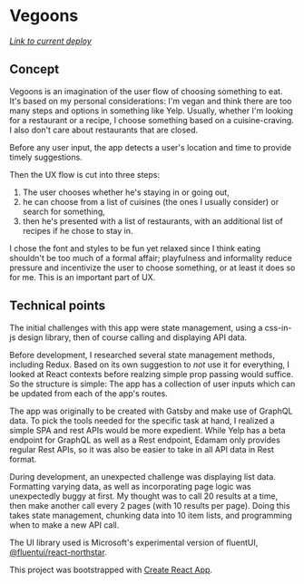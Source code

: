 # Vegoons

*[Link to current deploy](https://vegoons.netlify.app/)*

## Concept

Vegoons is an imagination of the user flow of choosing something to eat. It's based on my personal considerations: I'm vegan and think there are too many steps and options in something like Yelp. Usually, whether I'm looking for a restaurant or a recipe, I choose something based on a cuisine-craving. I also don't care about restaurants that are closed.

Before any user input, the app detects a user's location and time to provide timely suggestions.

Then the UX flow is cut into three steps: 

1) The user chooses whether he's staying in or going out, 
2) he can choose from a list of cuisines (the ones I usually consider) or search for something,
3) then he's presented with a list of restaurants, with an additional list of recipes if he chose to stay in.

I chose the font and styles to be fun yet relaxed since I think eating shouldn't be too much of a formal affair; playfulness and informality reduce pressure and incentivize the user to choose something, or at least it does so for me. This is an important part of UX.

## Technical points

The initial challenges with this app were state management, using a css-in-js design library, then of course calling and displaying API data.

Before development, I researched several state management methods, including Redux. Based on its own suggestion to *not* use it for everything, I looked at React contexts before realzing simple prop passing would suffice. So the structure is simple: The app has a collection of user inputs which can be updated from each of the app's routes.

The app was originally to be created with Gatsby and make use of GraphQL data. To pick the tools needed for the specific task at hand, I realized a simple SPA and rest APIs would be more expedient. While Yelp has a beta endpoint for GraphQL as well as a Rest endpoint, Edamam only provides regular Rest APIs, so it was also be easier to take in all API data in Rest format. 

During development, an unexpected challenge was displaying list data. Formatting varying data, as well as incorporating page logic was unexpectedly buggy at first. My thought was to call 20 results at a time, then make another call every 2 pages (with 10 results per page). Doing this takes state management, chunking data into 10 item lists, and programming when to make a new API call.

The UI library used is Microsoft's experimental version of fluentUI, [@fluentui/react-northstar](https://github.com/microsoft/fluentui).

This project was bootstrapped with [Create React App](https://github.com/facebook/create-react-app).
